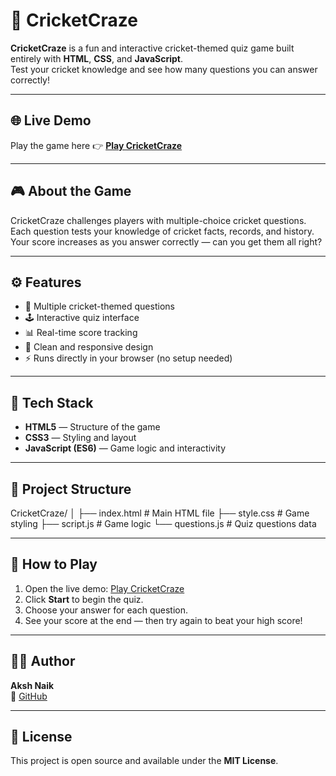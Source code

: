 # 🏏 CricketCraze

**CricketCraze** is a fun and interactive cricket-themed quiz game built entirely with **HTML**, **CSS**, and **JavaScript**.  
Test your cricket knowledge and see how many questions you can answer correctly!

---

## 🌐 Live Demo
Play the game here 👉 **[Play CricketCraze ](https://aksh-naik.github.io/CricketCraze/)**

---

## 🎮 About the Game
CricketCraze challenges players with multiple-choice cricket questions.  
Each question tests your knowledge of cricket facts, records, and history.  
Your score increases as you answer correctly — can you get them all right?

---

## ⚙️ Features
- 🧠 Multiple cricket-themed questions  
- 🕹️ Interactive quiz interface  
- 📊 Real-time score tracking  
- 🎨 Clean and responsive design  
- ⚡ Runs directly in your browser (no setup needed)

---

## 🧩 Tech Stack
- **HTML5** — Structure of the game  
- **CSS3** — Styling and layout  
- **JavaScript (ES6)** — Game logic and interactivity

---

## 📁 Project Structure
CricketCraze/
│
├── index.html # Main HTML file
├── style.css # Game styling
├── script.js # Game logic
└── questions.js # Quiz questions data


---

## 🚀 How to Play
1. Open the live demo: [Play CricketCraze](https://aksh-naik.github.io/CricketCraze/)
2. Click **Start** to begin the quiz.
3. Choose your answer for each question.
4. See your score at the end — then try again to beat your high score!

---

## 🧑‍💻 Author
**Aksh Naik**  
🔗 [GitHub ](https://github.com/AKSH-NAIK)

---

## 🪪 License
This project is open source and available under the **MIT License**.
